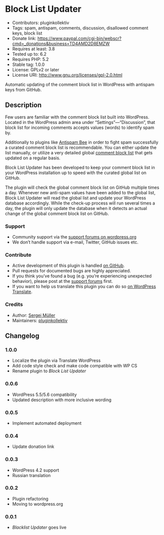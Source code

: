 # Block List Updater #
* Contributors:      pluginkollektiv
* Tags:              spam, antispam, comments, discussion, disallowed comment keys, block list
* Donate link:       https://www.paypal.com/cgi-bin/webscr?cmd=_donations&business=TD4AMD2D8EMZW
* Requires at least: 3.8
* Tested up to:      6.2
* Requires PHP:      5.2
* Stable tag:        1.0.0
* License:           GPLv2 or later
* License URI:       http://www.gnu.org/licenses/gpl-2.0.html

Automatic updating of the comment block list in WordPress with antispam keys from GitHub.

## Description ##
Few users are familiar with the comment block list built into WordPress. Located in the WordPress admin area under “Settings”—“Discussion”, that block list for incoming comments accepts values (words) to identify spam by.

Additionally to plugins like [Antispam Bee](https://wordpress.org/plugins/antispam-bee/) in order to fight spam successfully a curated comment block list is recommendable. You can either update the list manually, or utilize a very detailed global [comment block list](https://github.com/splorp/wordpress-comment-blacklist) that gets updated on a regular basis.

Block List Updater has been developed to keep your comment block list in your WordPress installation up to speed with the curated global list on GitHub.

The plugin will check the global comment block list on GitHub multiple times a day. Whenever new anti-spam values have been added to the global list, Block List Updater will read the global list and update your WordPress database accordingly. While the check-up process will run several times a day, the plugin will only update the database when it detects an actual change of the global comment block list on GitHub.

### Support ###
* Community support via the [support forums on wordpress.org](https://wordpress.org/support/plugin/blacklist-updater)
* We don’t handle support via e-mail, Twitter, GitHub issues etc.

### Contribute ###
* Active development of this plugin is handled [on GitHub](https://github.com/pluginkollektiv/blacklist-updater).
* Pull requests for documented bugs are highly appreciated.
* If you think you’ve found a bug (e.g. you’re experiencing unexpected behavior), please post at the [support forums](https://wordpress.org/support/plugin/blacklist-updater) first.
* If you want to help us translate this plugin you can do so [on WordPress Translate](https://translate.wordpress.org/projects/wp-plugins/blacklist-updater).

### Credits ###
* Author: [Sergej Müller](https://sergejmueller.github.io/)
* Maintainers: [pluginkollektiv](https://pluginkollektiv.org/)


## Changelog ##

### 1.0.0 ###
* Localize the plugin via Translate WordPress
* Add code style check and make code compatible with WP CS
* Rename plugin to *Block List Updater*

### 0.0.6 ###
* WordPress 5.5/5.6 compatibility
* Updated description with more inclusive wording

### 0.0.5 ###
* Implement automated deployment

### 0.0.4 ###
* Update donation link

### 0.0.3 ###
* WordPress 4.2 support
* Russian translation

### 0.0.2 ###
* Plugin refactoring
* Moving to wordpress.org

### 0.0.1 ###
* *Blacklist Updater* goes live
